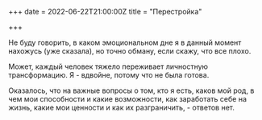 +++
date = 2022-06-22T21:00:00Z
title = "Перестройка"

+++

Не буду говорить, в каком эмоциональном дне я в данный момент нахожусь (уже сказала), но точно обману, если скажу, что все плохо.

Может, каждый человек тяжело переживает личностную трансформацию. Я - вдвойне, потому что не была готова.

Оказалось, что на важные вопросы о том, кто я есть, каков мой род, в чем мои способности и какие возможности, как заработать себе на жизнь, какие мои ценности и как их разграничить, - ответов нет.
